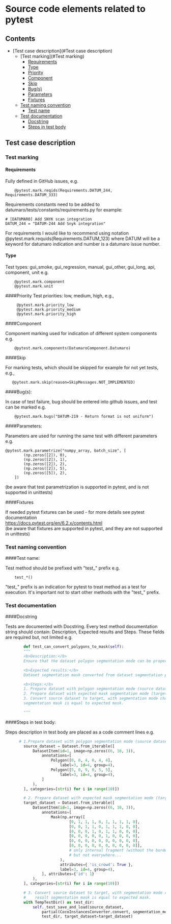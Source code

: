 # Source code elements related to pytest
## Contents
- [Test case description](#Test case description)
  - [Test marking](#Test marking)
    - [Requirements](#Requirements)
    - [Type](#Type)
    - [Priority](#Priority)
    - [Component](#Component)
    - [Skip](#Skip)
    - [Bug(s)](#Bug)
    - [Parameters](#Parameters)
    - [Fixtures](#Fixtures)
  - [Test naming convention](#TestNaming)
    - [Test name](#TestName)
  - [Test documentation](#TestDoc)
    - [Docstring](#Docstring)
    - [Steps in test body](#Step)
          
<a id="Test case description"></a>
## Test case description
<a id="Test marking"></a>
### Test marking
<a id="Requirements"></a>
#### Requirements 
Fully defined in GitHub issues, e.g.
```
    @pytest.mark.reqids(Requirements.DATUM_244, Requirements.DATUM_333)
```
Requirements constants need to be added to datumaro/tests/constants/requirements.py for example:
```
# [DATUMARO] Add SNYK scan integration
DATUM_244 = "DATUM-244 Add Snyk integration"
```  
For requirements I would like to recommend using notation @pytest.mark.requids(Requirements.DATUM_123) where DATUM will be a keyword for datumaro indication and number is a datumaro issue number.

<a id="Type"></a>
#### Type
Test types: gui_smoke, gui_regression, manual, gui_other, gui_long, api, component, unit e.g.
```
    @pytest.mark.component
    @pytest.mark.unit
```
<a id="Priority"></a>
####Priority 
Test priorities: low, medium, high, e.g.,
```
     @pytest.mark.priority_low
     @pytest.mark.priority_medium
     @pytest.mark.priority_high
```
<a id="Component"></a>
####Component

Component marking used for indication of different system components e.g.
```
    @pytest.mark.components(DatumaroComponent.Datumaro)
```
<a id="Skip"></a>
####Skip 

For marking tests, which should be skipped for example for not yet tests, e.g.,
```
   @pytest.mark.skip(reason=SkipMessages.NOT_IMPLEMENTED)
```
<a id="Bug"></a>
####Bug(s):

In case of test failure, bug should be entered into github issues, and test can be marked e.g.
```
    @pytest.mark.bugs("DATUM-219 - Return format is not uniform")
```
<a id="Parameters"></a>
####Parameters: 

Parameters are used for running the same test with different parameters e.g. 
```    
@pytest.mark.parametrize("numpy_array, batch_size", [  
        (np.zeros([2]), 0),  
        (np.zeros([2]), 1),
        (np.zeros([2]), 2),
        (np.zeros([2]), 5),
        (np.zeros([5]), 2),
    ])
```
(be aware that test parametrization is supported in pytest, and is not supported in unittests) 

<a id="Fixtures"></a>
####Fixtures 

If needed pytest fixtures can be used - for more details see pytest documentation <br>
https://docs.pytest.org/en/6.2.x/contents.html <br>
(be aware that fixtures are supported in pytest, and they are not supported in unittests) 

<a id="TestNaming"></a>
### Test naming convention

<a id="TestName"></a>
####Test name:

Test method should be prefixed with "test_" prefix e.g.   
```
    test_*()
```
"test_" prefix is an indication for pytest to treat method as a test for execution. 
It's important not to start other methods with the "test_" prefix.

<a id="DestDoc"></a>
### Test documentation

<a id="Docstring"></a>
####Docstring 

Tests are documented with Docstring. Every test method documentation string should contain: Description, Expected results 
and Steps. These fields are required but, not limited e.g.
```python
        def test_can_convert_polygons_to_mask(self):
        """
        <b>Description:</b>
        Ensure that the dataset polygon segmentation mode can be properly converted into dataset mask segmentation mode.

        <b>Expected results:</b>
        Dataset segmentation mask converted from dataset segmentation polygon is equal to expected mask.

        <b>Steps:</b>
        1. Prepare dataset with polygon segmentation mode (source dataset)
        2. Prepare dataset with expected mask segmentation mode (target dataset)
        3. Convert source dataset to target, with segmentation mode changed from polygon to mask and verify that result
        segmentation mask is equal to expected mask.

        """

```
<a id="Steps"></a>
####Steps in test body: 

Steps description in test body are placed as a code comment lines e.g.
```python
      # 1.Prepare dataset with polygon segmentation mode (source dataset)")
        source_dataset = Dataset.from_iterable([
            DatasetItem(id=1, image=np.zeros((6, 10, 3)),
                annotations=[
                    Polygon([0, 0, 4, 0, 4, 4],
                        label=3, id=4, group=4),
                    Polygon([5, 0, 9, 0, 5, 5],
                        label=3, id=4, group=4),
                ]
            ),
        ], categories=[str(i) for i in range(10)])

        # 2. Prepare dataset with expected mask segmentation mode (target dataset)
        target_dataset = Dataset.from_iterable([
            DatasetItem(id=1, image=np.zeros((6, 10, 3)),
                annotations=[
                    Mask(np.array([
                            [0, 1, 1, 1, 0, 1, 1, 1, 1, 0],
                            [0, 0, 1, 1, 0, 1, 1, 1, 0, 0],
                            [0, 0, 0, 1, 0, 1, 1, 0, 0, 0],
                            [0, 0, 0, 0, 0, 1, 0, 0, 0, 0],
                            [0, 0, 0, 0, 0, 0, 0, 0, 0, 0],
                            [0, 0, 0, 0, 0, 0, 0, 0, 0, 0]],
                            # only internal fragment (without the border),
                            # but not everywhere...
                        ),
                        attributes={ 'is_crowd': True },
                        label=3, id=4, group=4),
                ], attributes={'id': 1}
            ),
        ], categories=[str(i) for i in range(10)])

        # 3. Convert source dataset to target, with segmentation mode changed from polygon to mask and verify that
        #    result segmentation mask is equal to expected mask.
        with TempTestDir() as test_dir:
            self._test_save_and_load(source_dataset,
                partial(CocoInstancesConverter.convert, segmentation_mode='mask'),
                test_dir, target_dataset=target_dataset)

```

